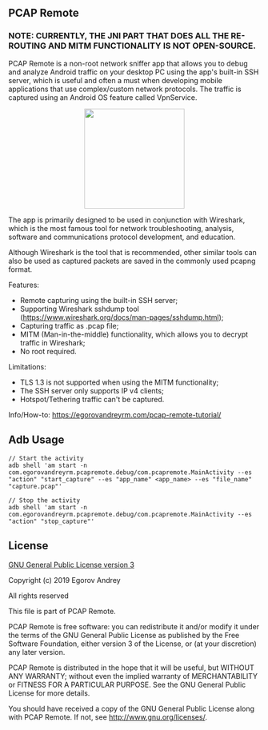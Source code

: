 PCAP Remote
-----------

### NOTE: CURRENTLY, THE JNI PART THAT DOES ALL THE RE-ROUTING AND MITM FUNCTIONALITY IS NOT OPEN-SOURCE.

PCAP Remote is a non-root network sniffer app that allows you to debug and analyze
Android traffic on your desktop PC using the app's built-in SSH server, which is useful and often a must when developing mobile applications that use complex/custom network protocols. The traffic is captured using an Android OS feature called VpnService.

<p align="center">
<img src="https://raw.githubusercontent.com/egorovandreyrm/pcap-remote/master/github_assets/device-2020-01-12-123805.png" width="200" />
</p>

The app is primarily designed to be used in conjunction with Wireshark, which is the most famous tool for network troubleshooting, analysis, software and communications protocol development, and education.

Although Wireshark is the tool that is recommended, other similar tools can also be used as captured packets are saved in the commonly used pcapng format.

Features:
- Remote capturing using the built-in SSH server;
- Supporting Wireshark sshdump tool (https://www.wireshark.org/docs/man-pages/sshdump.html);
- Capturing traffic as .pcap file;
- MITM (Man-in-the-middle) functionality, which allows you to decrypt traffic in Wireshark;
- No root required.

Limitations:
- TLS 1.3 is not supported when using the MITM functionality;
- The SSH server only supports IP v4 clients;
- Hotspot/Tethering traffic can't be captured.

Info/How-to: https://egorovandreyrm.com/pcap-remote-tutorial/

Adb Usage
---------
```
// Start the activity
adb shell 'am start -n com.egorovandreyrm.pcapremote.debug/com.pcapremote.MainActivity --es "action" "start_capture" --es "app_name" <app_name> --es "file_name" "capture.pcap"'

// Stop the activity
adb shell 'am start -n com.egorovandreyrm.pcapremote.debug/com.pcapremote.MainActivity --es "action" "stop_capture"'
```

License
-------

[GNU General Public License version 3](http://www.gnu.org/licenses/gpl.txt)

Copyright (c) 2019 Egorov Andrey

All rights reserved

This file is part of PCAP Remote.

PCAP Remote is free software: you can redistribute it and/or modify it under the terms of the GNU General Public License as published by the Free Software Foundation, either version 3 of the License, or (at your discretion) any later version.

PCAP Remote is distributed in the hope that it will be useful, but WITHOUT ANY WARRANTY; without even the implied warranty of MERCHANTABILITY or FITNESS FOR A PARTICULAR PURPOSE. See the GNU General Public License for more details.

You should have received a copy of the GNU General Public License along with PCAP Remote. If not, see http://www.gnu.org/licenses/.
